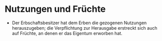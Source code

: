 # Nutzungen und Früchte

- Der Erbschaftsbesitzer hat dem Erben die gezogenen Nutzungen herauszugeben; die Verpflichtung zur Herausgabe erstreckt sich auch auf Früchte, an denen er das Eigentum erworben hat.

